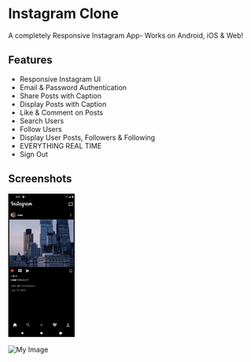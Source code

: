 # Instagram Clone

A completely Responsive Instagram App- Works on Android, iOS & Web!

## Features
* Responsive Instagram UI
* Email & Password Authentication
* Share Posts with Caption
* Display Posts with Caption
* Like & Comment on Posts
* Search Users
* Follow Users
* Display User Posts, Followers & Following
* EVERYTHING REAL TIME
* Sign Out

## Screenshots
<img src="https://github.com/SrajalDixit/Instagram-Clone/blob/main/Screenshot_1694856090.png" alt="My Image" width="135" height="292.5">

![My Image](C:\Users\srajal\Desktop\Screenshot_1694856137.png)



